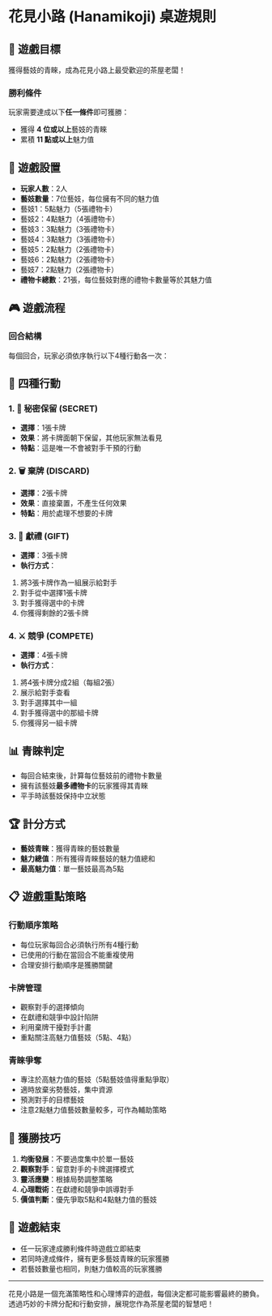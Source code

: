 # 花見小路 (Hanamikoji) 桌遊規則

## 🎯 遊戲目標
獲得藝妓的青睞，成為花見小路上最受歡迎的茶屋老闆！

### 勝利條件
玩家需要達成以下**任一條件**即可獲勝：
- 獲得 **4 位或以上**藝妓的青睞
- 累積 **11 點或以上**魅力值

## 👘 遊戲設置
- **玩家人數**：2人
- **藝妓數量**：7位藝妓，每位擁有不同的魅力值
 - 藝妓1：5點魅力（5張禮物卡）
 - 藝妓2：4點魅力（4張禮物卡）
 - 藝妓3：3點魅力（3張禮物卡）
 - 藝妓4：3點魅力（3張禮物卡）
 - 藝妓5：2點魅力（2張禮物卡）
 - 藝妓6：2點魅力（2張禮物卡）
 - 藝妓7：2點魅力（2張禮物卡）
- **禮物卡總數**：21張，每位藝妓對應的禮物卡數量等於其魅力值

## 🎮 遊戲流程

### 回合結構
每個回合，玩家必須依序執行以下4種行動各一次：

## 🎯 四種行動

### 1. 🤫 秘密保留 (SECRET)
- **選擇**：1張卡牌
- **效果**：將卡牌面朝下保留，其他玩家無法看見
- **特點**：這是唯一不會被對手干預的行動

### 2. 🗑️ 棄牌 (DISCARD)
- **選擇**：2張卡牌
- **效果**：直接棄置，不產生任何效果
- **特點**：用於處理不想要的卡牌

### 3. 🎁 獻禮 (GIFT)
- **選擇**：3張卡牌
- **執行方式**：
 1. 將3張卡牌作為一組展示給對手
 2. 對手從中選擇1張卡牌
 3. 對手獲得選中的卡牌
 4. 你獲得剩餘的2張卡牌

### 4. ⚔️ 競爭 (COMPETE)
- **選擇**：4張卡牌
- **執行方式**：
 1. 將4張卡牌分成2組（每組2張）
 2. 展示給對手查看
 3. 對手選擇其中一組
 4. 對手獲得選中的那組卡牌
 5. 你獲得另一組卡牌

## 📊 青睞判定
- 每回合結束後，計算每位藝妓前的禮物卡數量
- 擁有該藝妓**最多禮物卡**的玩家獲得其青睞
- 平手時該藝妓保持中立狀態

## 🏆 計分方式
- **藝妓青睞**：獲得青睞的藝妓數量
- **魅力總值**：所有獲得青睞藝妓的魅力值總和
- **最高魅力值**：單一藝妓最高為5點

## 📋 遊戲重點策略

### 行動順序策略
- 每位玩家每回合必須執行所有4種行動
- 已使用的行動在當回合不能重複使用
- 合理安排行動順序是獲勝關鍵

### 卡牌管理
- 觀察對手的選擇傾向
- 在獻禮和競爭中設計陷阱
- 利用棄牌干擾對手計畫
- 重點關注高魅力值藝妓（5點、4點）

### 青睞爭奪
- 專注於高魅力值的藝妓（5點藝妓值得重點爭取）
- 適時放棄劣勢藝妓，集中資源
- 預測對手的目標藝妓
- 注意2點魅力值藝妓數量較多，可作為輔助策略

## 🎯 獲勝技巧
1. **均衡發展**：不要過度集中於單一藝妓
2. **觀察對手**：留意對手的卡牌選擇模式
3. **靈活應變**：根據局勢調整策略
4. **心理戰術**：在獻禮和競爭中誤導對手
5. **價值判斷**：優先爭取5點和4點魅力值的藝妓

## 🔄 遊戲結束
- 任一玩家達成勝利條件時遊戲立即結束
- 若同時達成條件，擁有更多藝妓青睞的玩家獲勝
- 若藝妓數量也相同，則魅力值較高的玩家獲勝

---

花見小路是一個充滿策略性和心理博弈的遊戲，每個決定都可能影響最終的勝負。透過巧妙的卡牌分配和行動安排，展現您作為茶屋老闆的智慧吧！